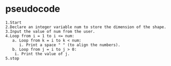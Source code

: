  # pseudocode
    1.Start
    2.Declare an integer variable num to store the dimension of the shape.
    3.Input the value of num from the user.
    4.Loop from i = 1 to i <= num:
       a. Loop from k = i to k < num:
          i. Print a space " " (to align the numbers).
       b. Loop from j = i to j > 0:
        i. Print the value of j.
    5.stop
